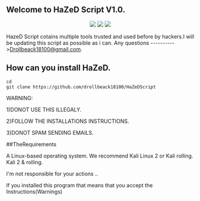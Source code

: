 ## Welcome to HaZeD Script V1.0.
<p align="center">
<img src="https://i.imgur.com/BcGMDoF.png?1"/>
<img src="https://i.imgur.com/AeuMWE9.png?2"/>
<img src="https://i.imgur.com/lTJ0nla.png?1"/>
  
  

HazeD Script cotains multiple tools trusted and used before by hackers.I will be updating this script as possible as i can.
Any questions ---------->Drollbeack18100@gmail.com.



## How can you install HaZeD.


```
cd
git clone https://github.com/drollbeack18100/HaZeDScript
```


WARNING:


1)DONOT USE THIS ILLEGALY.
  
  
2)FOLLOW THE INSTALLATIONS INSTRUCTIONS.


3)DONOT SPAM SENDING EMAILS.


##TheRequirements

A Linux-based operating system. We recommend Kali Linux 2 or Kali rolling. Kali 2 & rolling.


I'm not responsible for your actions ..

If you installed this program that means that you accept the Instructions(Warnings)
